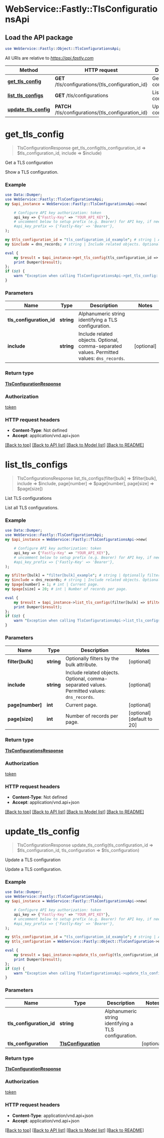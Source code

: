 # WebService::Fastly::TlsConfigurationsApi

## Load the API package
```perl
use WebService::Fastly::Object::TlsConfigurationsApi;
```

All URIs are relative to *https://api.fastly.com*

Method | HTTP request | Description
------------- | ------------- | -------------
[**get_tls_config**](TlsConfigurationsApi.md#get_tls_config) | **GET** /tls/configurations/{tls_configuration_id} | Get a TLS configuration
[**list_tls_configs**](TlsConfigurationsApi.md#list_tls_configs) | **GET** /tls/configurations | List TLS configurations
[**update_tls_config**](TlsConfigurationsApi.md#update_tls_config) | **PATCH** /tls/configurations/{tls_configuration_id} | Update a TLS configuration


# **get_tls_config**
> TlsConfigurationResponse get_tls_config(tls_configuration_id => $tls_configuration_id, include => $include)

Get a TLS configuration

Show a TLS configuration.

### Example
```perl
use Data::Dumper;
use WebService::Fastly::TlsConfigurationsApi;
my $api_instance = WebService::Fastly::TlsConfigurationsApi->new(

    # Configure API key authorization: token
    api_key => {'Fastly-Key' => 'YOUR_API_KEY'},
    # uncomment below to setup prefix (e.g. Bearer) for API key, if needed
    #api_key_prefix => {'Fastly-Key' => 'Bearer'},
);

my $tls_configuration_id = "tls_configuration_id_example"; # string | Alphanumeric string identifying a TLS configuration.
my $include = dns_records; # string | Include related objects. Optional, comma-separated values. Permitted values: `dns_records`. 

eval {
    my $result = $api_instance->get_tls_config(tls_configuration_id => $tls_configuration_id, include => $include);
    print Dumper($result);
};
if ($@) {
    warn "Exception when calling TlsConfigurationsApi->get_tls_config: $@\n";
}
```

### Parameters

Name | Type | Description  | Notes
------------- | ------------- | ------------- | -------------
 **tls_configuration_id** | **string**| Alphanumeric string identifying a TLS configuration. | 
 **include** | **string**| Include related objects. Optional, comma-separated values. Permitted values: `dns_records`.  | [optional] 

### Return type

[**TlsConfigurationResponse**](TlsConfigurationResponse.md)

### Authorization

[token](../README.md#token)

### HTTP request headers

 - **Content-Type**: Not defined
 - **Accept**: application/vnd.api+json

[[Back to top]](#) [[Back to API list]](../README.md#documentation-for-api-endpoints) [[Back to Model list]](../README.md#documentation-for-models) [[Back to README]](../README.md)

# **list_tls_configs**
> TlsConfigurationsResponse list_tls_configs(filter[bulk] => $filter[bulk], include => $include, page[number] => $page[number], page[size] => $page[size])

List TLS configurations

List all TLS configurations.

### Example
```perl
use Data::Dumper;
use WebService::Fastly::TlsConfigurationsApi;
my $api_instance = WebService::Fastly::TlsConfigurationsApi->new(

    # Configure API key authorization: token
    api_key => {'Fastly-Key' => 'YOUR_API_KEY'},
    # uncomment below to setup prefix (e.g. Bearer) for API key, if needed
    #api_key_prefix => {'Fastly-Key' => 'Bearer'},
);

my $filter[bulk] = "filter[bulk]_example"; # string | Optionally filters by the bulk attribute.
my $include = dns_records; # string | Include related objects. Optional, comma-separated values. Permitted values: `dns_records`. 
my $page[number] = 1; # int | Current page.
my $page[size] = 20; # int | Number of records per page.

eval {
    my $result = $api_instance->list_tls_configs(filter[bulk] => $filter[bulk], include => $include, page[number] => $page[number], page[size] => $page[size]);
    print Dumper($result);
};
if ($@) {
    warn "Exception when calling TlsConfigurationsApi->list_tls_configs: $@\n";
}
```

### Parameters

Name | Type | Description  | Notes
------------- | ------------- | ------------- | -------------
 **filter[bulk]** | **string**| Optionally filters by the bulk attribute. | [optional] 
 **include** | **string**| Include related objects. Optional, comma-separated values. Permitted values: `dns_records`.  | [optional] 
 **page[number]** | **int**| Current page. | [optional] 
 **page[size]** | **int**| Number of records per page. | [optional] [default to 20]

### Return type

[**TlsConfigurationsResponse**](TlsConfigurationsResponse.md)

### Authorization

[token](../README.md#token)

### HTTP request headers

 - **Content-Type**: Not defined
 - **Accept**: application/vnd.api+json

[[Back to top]](#) [[Back to API list]](../README.md#documentation-for-api-endpoints) [[Back to Model list]](../README.md#documentation-for-models) [[Back to README]](../README.md)

# **update_tls_config**
> TlsConfigurationResponse update_tls_config(tls_configuration_id => $tls_configuration_id, tls_configuration => $tls_configuration)

Update a TLS configuration

Update a TLS configuration.

### Example
```perl
use Data::Dumper;
use WebService::Fastly::TlsConfigurationsApi;
my $api_instance = WebService::Fastly::TlsConfigurationsApi->new(

    # Configure API key authorization: token
    api_key => {'Fastly-Key' => 'YOUR_API_KEY'},
    # uncomment below to setup prefix (e.g. Bearer) for API key, if needed
    #api_key_prefix => {'Fastly-Key' => 'Bearer'},
);

my $tls_configuration_id = "tls_configuration_id_example"; # string | Alphanumeric string identifying a TLS configuration.
my $tls_configuration = WebService::Fastly::Object::TlsConfiguration->new(); # TlsConfiguration | 

eval {
    my $result = $api_instance->update_tls_config(tls_configuration_id => $tls_configuration_id, tls_configuration => $tls_configuration);
    print Dumper($result);
};
if ($@) {
    warn "Exception when calling TlsConfigurationsApi->update_tls_config: $@\n";
}
```

### Parameters

Name | Type | Description  | Notes
------------- | ------------- | ------------- | -------------
 **tls_configuration_id** | **string**| Alphanumeric string identifying a TLS configuration. | 
 **tls_configuration** | [**TlsConfiguration**](TlsConfiguration.md)|  | [optional] 

### Return type

[**TlsConfigurationResponse**](TlsConfigurationResponse.md)

### Authorization

[token](../README.md#token)

### HTTP request headers

 - **Content-Type**: application/vnd.api+json
 - **Accept**: application/vnd.api+json

[[Back to top]](#) [[Back to API list]](../README.md#documentation-for-api-endpoints) [[Back to Model list]](../README.md#documentation-for-models) [[Back to README]](../README.md)

